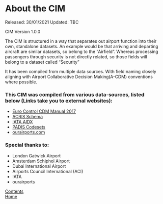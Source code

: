 # About the CIM

Released: 30/01/2021
Updated: TBC

CIM Version 1.0.0

The CIM is structured in a way that separates out airport function into their own, standalone datasets. An example would be that arriving and departing aircraft are similar datasets, so belong to the “Airfield”. Whereas processing passengers through security is not directly related, so those fields will belong to a dataset called “Security”

It has been compiled from multiple data sources. With field naming closely aligning with Airport Collaborative Decision Making(A-CDM) conventions where possible.


### This CIM was compiled from various data-sources, listed below (Links take you to external websites):
- [Euro Control CDM Manual 2017](https://www.eurocontrol.int/sites/default/files/publication/files/airport-cdm-manual-2017.PDF)
- [ACRIS Schema](https://aci.aero/about-aci/priorities/airport-it/acris/)
- [IATA AIDX](https://www.iata.org/en/publications/info-data-exchange/)
- [PADIS Codesets](https://www.iata.org/en/publications/store/passenger-data-exchange/)
- [ourairports.com](https://ourairports.com/data/)

### Special thanks to:
- London Gatwick Airport
- Amsterdam Schiphol Airport
- Dubai International Airport
- Airports Council International (ACI)
- IATA
- ourairports


[Contents](./contents.md)<br />
[Home](./)
